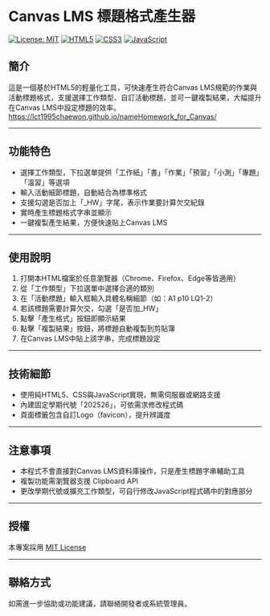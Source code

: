 # Canvas LMS 標題格式產生器

[![License: MIT](https://img.shields.io/badge/License-MIT-yellow.svg)](https://opensource.org/licenses/MIT)
[![HTML5](https://img.shields.io/badge/HTML5-E34F26?style=flat&logo=html5&logoColor=white)](https://developer.mozilla.org/en-US/docs/Web/HTML)
[![CSS3](https://img.shields.io/badge/CSS3-1572B6?style=flat&logo=css3&logoColor=white)](https://developer.mozilla.org/en-US/docs/Web/CSS)
[![JavaScript](https://img.shields.io/badge/JavaScript-F7DF1E?style=flat&logo=javascript&logoColor=black)](https://developer.mozilla.org/en-US/docs/Web/JavaScript)

## 簡介
這是一個基於HTML5的輕量化工具，可快速產生符合Canvas LMS規範的作業與活動標題格式，支援選擇工作類型、自訂活動標題，並可一鍵複製結果，大幅提升在Canvas LMS中設定標題的效率。
https://lct1995chaewon.github.io/nameHomework_for_Canvas/

---

## 功能特色
- 選擇工作類型，下拉選單提供「工作紙」「書」「作業」「預習」「小測」「專題」「溫習」等選項
- 輸入活動細節標題，自動結合為標準格式
- 支援勾選是否加上「_HW」字尾，表示作業要計算欠交紀錄
- 實時產生標題格式字串並顯示
- 一鍵複製產生結果，方便快速貼上Canvas LMS

---

## 使用說明
1. 打開本HTML檔案於任意瀏覽器（Chrome、Firefox、Edge等皆適用）
2. 從「工作類型」下拉選單中選擇合適的類別
3. 在「活動標題」輸入框輸入具體名稱細節（如：A1 p10 LQ1-2）
4. 若該標題需要計算欠交，勾選「是否加_HW」
5. 點擊「產生格式」按鈕即顯示結果
6. 點擊「複製結果」按鈕，將標題自動複製到剪貼簿
7. 在Canvas LMS中貼上該字串，完成標題設定

---

## 技術細節
- 使用純HTML5、CSS與JavaScript實現，無需伺服器或網路支援
- 內建固定學期代號「202526」，可依需求修改程式碼
- 頁面標籤包含自訂Logo（favicon），提升辨識度

---

## 注意事項
- 本程式不會直接對Canvas LMS資料庫操作，只是產生標題字串輔助工具
- 複製功能需瀏覽器支援 Clipboard API
- 更改學期代號或擴充工作類型，可自行修改JavaScript程式碼中的對應部分

---

## 授權
本專案採用 [MIT License](https://opensource.org/licenses/MIT)

---

## 聯絡方式
如需進一步協助或功能建議，請聯絡開發者或系統管理員。
